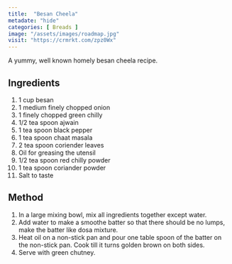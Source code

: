 ```yaml
---
title:  "Besan Cheela"
metadate: "hide"
categories: [ Breads ]
image: "/assets/images/roadmap.jpg"
visit: "https://crmrkt.com/zpz0Wx"
---
```


A yummy, well known homely besan cheela recipe.

## Ingredients
1. 1 cup besan
2. 1 medium finely chopped onion
3. 1 finely chopped green chilly
4. 1/2 tea spoon ajwain
5. 1 tea spoon black pepper
6. 1 tea spoon chaat masala
7. 2 tea spoon coriender leaves
8. Oil for greasing the utensil
9. 1/2 tea spoon red chilly powder
10. 1 tea spoon coriander powder
11. Salt to taste

## Method

1. In a large mixing bowl, mix all ingredients together except water.
2. Add water to make a smoothe batter so that there should be no lumps, make the batter like dosa mixture.
3. Heat oil on a non-stick pan and pour one table spoon of the batter on the non-stick pan. Cook till it turns golden brown on both sides.
4. Serve with green chutney.